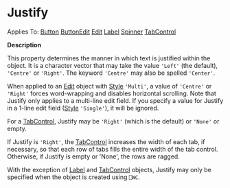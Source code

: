 




<h1 class="heading"><span class="name">Justify</span></h1>

Applies To: [Button](../a-z/button.md) [ButtonEdit](../a-z/buttonedit.md) [Edit](../a-z/edit.md) [Label](../a-z/label.md) [Spinner](../a-z/spinner.md) [TabControl](../a-z/tabcontrol.md)


**Description**


This property determines the manner in which text is justified within the object. It is a character vector that may take the value `'Left'` (the default), `'Centre'` or `'Right'`. The keyword `'Centre'` may also be spelled `'Center'`.


When applied to an [Edit](../a-z/edit.md) object with [Style](../a-z/style.md) `'Multi'`, a value of `'Centre'` or `'Right'` forces word-wrapping and disables horizontal scrolling. Note that Justify only applies to a multi-line edit field. If you specify a value for Justify in a 1-line edit field ([Style](../a-z/style.md) `'Single'`), it will be ignored.


For a [TabControl](../a-z/tabcontrol.md), Justify may be `'Right'` (which is the default) or `'None'` or empty.


If Justify is `'Right'`, the [TabControl](../a-z/tabcontrol.md) increases the width of each tab, if necessary, so that each row of tabs fills the entire width of the tab control. Otherwise, if Justify is empty or 'None', the rows are ragged.


With the exception of [Label](../a-z/label.md) and [TabControl](../a-z/tabcontrol.md) objects, Justify may only be specified when the object is created using `⎕WC`.



